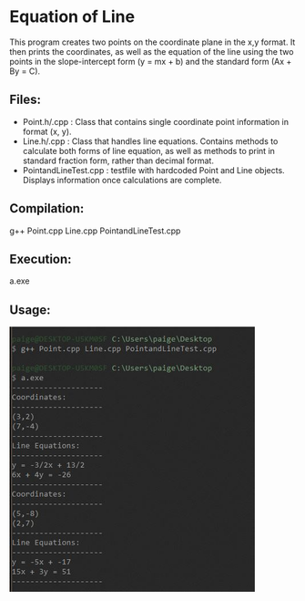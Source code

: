 # Equation of Line

This program creates two points on the coordinate plane in the x,y format. It then prints the coordinates, as well as the equation of the line using the two points in the slope-intercept form (y = mx + b) and the standard form (Ax + By = C). 

## Files:
+ Point.h/.cpp : Class that contains single coordinate point information in format (x, y).
+ Line.h/.cpp : Class that handles line equations. Contains methods to calculate both forms of line equation, as well as methods to print in standard fraction form, rather than decimal format. 
+ PointandLineTest.cpp : testfile with hardcoded Point and Line objects. Displays information once calculations are complete.

## Compilation:
g++ Point.cpp Line.cpp PointandLineTest.cpp

## Execution:
a.exe

## Usage:
![alt text](https://github.com/NotQuiteHeroes/Resources/blob/master/ScreenShots/softwareEngPointsAndLines.JPG "Equation of a Line")
